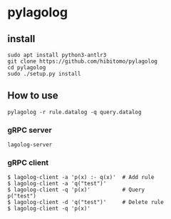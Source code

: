 # pylagolog

## install

```
sudo apt install python3-antlr3
git clone https://github.com/hibitomo/pylagolog
cd pylagolog
sudo ./setup.py install
```

## How to use

```
pylagolog -r rule.datalog -q query.datalog
```

### gRPC server

```
lagolog-server
```

### gRPC client

```
$ lagolog-client -a 'p(x) :- q(x)'  # Add rule
$ lagolog-client -a 'q("test")'
$ lagolog-client -q 'p(x)'          # Query
p("test")
$ lagolog-client -d 'q("test")'     # Delete rule
$ lagolog-client -q 'p(x)'
```
